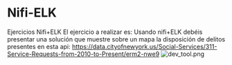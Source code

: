 # Nifi-ELK
Ejercicios Nifi+ELK
El ejercicio a realizar es:
Usando nifi+ELK debéis presentar una solución que muestre sobre un mapa la disposición de delitos presentes en esta api:
https://data.cityofnewyork.us/Social-Services/311-Service-Requests-from-2010-to-Present/erm2-nwe9
![dev_tool.png](Nifi-Elk)
